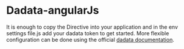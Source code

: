 # Dadata-angularJs
It is enough to copy the Directive into your application and in the env settings file.js add your dadata token to get started. More flexible configuration can be done using the official <a href="https://dadata.ru/suggestions/usage/">dadata documentation</a>.
